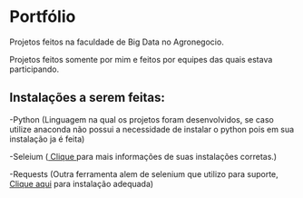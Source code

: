# Portfólio

Projetos feitos na faculdade de Big Data no Agronegocio.

Projetos feitos somente por mim e feitos por equipes das quais estava participando.

## Instalações a serem feitas:
<p>  -Python (Linguagem na qual os projetos foram desenvolvidos, se caso utilize anaconda não possui a necessidade de instalar o python pois em sua instalação ja é feita)
<p>  -Seleium (<a href="https://selenium-python.readthedocs.io/installation.html"> Clique </a>para mais informações de suas instalações corretas.)
<p>  -Requests (Outra ferramenta alem de selenium que utilizo para suporte, <a href="https://docs.python-requests.org/en/latest/user/install/#install"> Clique aqui</a> para instalação adequada)
  
